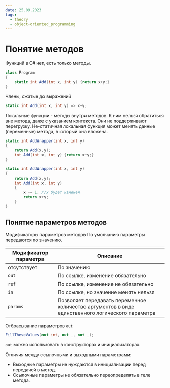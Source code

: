 ```yaml
---
date: 25.09.2023
tags:
  - theory
  - object-oriented_programming
---
```

# Понятие методов
Функций в C# нет, есть только методы.
```cs
class Program
{
	static int Add(int x, int y) {return x+y;}
}
```

Члены, сжатые до выражений
```cs
static int Add(int x, int y) => x+y;
```

Локальные функции
\- методы внутри методов. К ним нельзя обратиться вне метода, даже с указанием контекста.
Они не поддерживают перегрузку.
Не-статичная локальная функция может менять данные (переменные) метода, в который она вложена.
```cs
static int AddWrapper(int x, int y)
{
	return Add(x,y);
	int Add(int x, int y) {return x+y;}
}
```

```cs
static int AddWrapper(int x, int y)
{
	return Add(x,y);
	int Add(int x, int y)
	{
		x += 1; //x будет изменен
		return x+y;
	}
}
```

## Понятие параметров методов
Модификаторы параметров методов
По умолчанию параметры передаются по значению.

| Модификатор параметра | Описание                             |
| --------------------- | ------------------------------------ |
| отсутствует           | По значению                          |
| `out`                   | По ссылке, изменение обязательно     |
| `ref`                   | По ссылке, изменение не обязательно  |
| `in`                    | По ссылке, но значение менять нельзя |
| `params`                | Позволяет передавать переменное количество аргументов в виде единственного логического параметра                                     |

Отбрасывание параметров `out`
```cs
FillTheseValues(out int, out _, out _);
```

`out` можно использовать в конструкторах и инициализаторах.

Отличия между ссылочными и выходными параметрами:
- Выходные параметры не нуждаются в инициализации перед передачей в метод.
- Ссылочные параметры не обязательно переопределять в теле метода.


